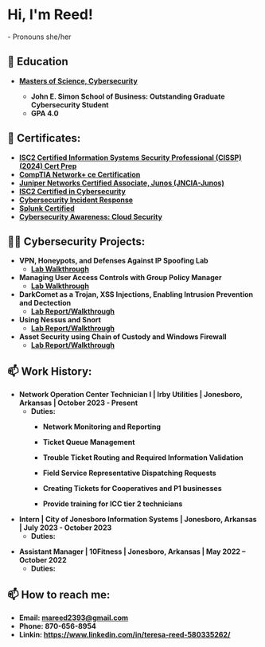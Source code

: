 <h1>Hi, I'm Reed! </h1>
    - Pronouns she/her


<h2>📖 Education </h2>

- <b> [Masters of Science, Cybersecurity](https://blockchain.maryville.edu/certificate/f6631054e19058c684b62070be755956)<b>
    - John E. Simon School of Business: Outstanding Graduate Cybersecurity Student
    - GPA 4.0


<h2>📃 Certificates:</h2>

- [ISC2 Certified Information Systems Security Professional (CISSP) (2024) Cert Prep ](https://www.linkedin.com/learning/certificates/89b7228349027d46891c6728452c45ae99b547e70546af107063dd2587354902?u=86780594)
- [CompTIA Network+ ce Certification](https://www.credly.com/badges/0404ddba-0e02-495a-a695-9527d6670c1e/public_url)
- [Juniper Networks Certified Associate, Junos (JNCIA-Junos)](https://www.credly.com/badges/7088dfd1-8d41-4fe9-be28-d2ab983a25fe/public_url)
- [ISC2 Certified in Cybersecurity](https://coursera.org/share/692bb04591c0b6765796b4755e599803) 
- [Cybersecurity Incident Response](https://blockchain.maryville.edu/certificate/be4956f6272e5ed7915f106eee7b9521)
- [Splunk Certified](https://1drv.ms/f/s!Aq9AvpX7EWr-7gq75ddzTxTuogOM?e=thtD5U) 
- [Cybersecurity Awareness: Cloud Security](https://1drv.ms/b/s!Aq9AvpX7EWr-z1Uxy0e89NfoLPd6?e=pzVjnE)


<h2>👨‍💻 Cybersecurity Projects:</h2>

- <b>VPN, Honeypots, and Defenses Against IP Spoofing Lab </b>
  - [Lab Walkthrough](https://github.com/reed-hash/VPN-Honeypots-and-Defenses-Against-IP-Spoofing-Lab)
- <b>Managing User Access Controls with Group Policy Manager</b>
  - [Lab Walkthrough](https://github.com/reed-hash/User-Access-Controls/blob/main/README.md)
- <b>DarkComet as a Trojan, XSS Injections, Enabling Intrusion Prevention and Dectection</b>
  - [Lab Report/Walkthrough](https://1drv.ms/w/s!Aq9AvpX7EWr-0hng7E3Kw39IKOpe?e=fHLICk)
- <b>Using Nessus and Snort</b>
  - [Lab Report/Walkthrough](https://1drv.ms/w/s!Aq9AvpX7EWr-0kJMo_jh4wRHWa52?e=AAAcRv)
- <b>Asset Security using Chain of Custody and Windows Firewall</b>
  - [Lab Report/Walkthrough](https://1drv.ms/w/s!Aq9AvpX7EWr-0gD541iyD98Sv56_?e=fBmRbq)

<h2>📫 Work History:</h2>

- Network Operation Center Technician I | Irby Utilities | Jonesboro, Arkansas | October 2023 - Present
    - Duties:
        - Network Monitoring and Reporting
            
        - Ticket Queue Management
      
        - Trouble Ticket Routing and Required Information Validation
      
        - Field Service Representative Dispatching Requests
      
        - Creating Tickets for Cooperatives and P1 businesses
      
        - Provide training for ICC tier 2 technicians 

* Intern | City of Jonesboro Information Systems | Jonesboro, Arkansas | July 2023 - October 2023
    - Duties: 
+ Assistant Manager | 10Fitness | Jonesboro, Arkansas | May 2022 – October 2022
    - Duties: 



<h2>📫 How to reach me:</h2>

- Email: mareed2393@gmail.com
- Phone: 870-656-8954
- Linkin: https://www.linkedin.com/in/teresa-reed-580335262/
<!--


Here are some ideas to get you started:

- 🔭 I’m currently working on ...
- 🌱 I’m currently learning ...
- 👯 I’m looking to collaborate on ...
- 🤔 I’m looking for help with ...
- 💬 Ask me about ...
- 📫 How to reach me: ...
- 😄 Pronouns: ...
- ⚡ Fun fact: ...
-->

